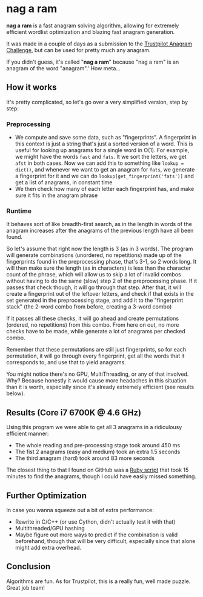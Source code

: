 # nag a ram

**nag a ram** is a fast anagram solving algorithm, allowing for extremely efficient wordlist optimization
and blazing fast anagram generation.

It was made in a couple of days as a submission to the
[Trustpilot Anagram Challenge](https://followthewhiterabbit.trustpilot.com/cs/step3.html),
but can be used for pretty much any anagram.

If you didn't guess, it's called "**nag a ram**" because "nag a ram" is an anagram of the word "anagram".'
How meta...

## How it works

It's pretty complicated, so let's go over a very simplified version, step by step:

### Preprocessing

* We compute and save some data, such as "fingerprints". A fingerprint in this context is just a string
that's just a sorted version of a word. This is useful for looking up anagrams for a single word in O(1).
For example, we might have the words `fast` and `fats`. It we sort the letters, we get `afst` in both cases.
Now we can add this to something like `lookup = dict()`, and whenever we want to get an anagram for `fats`,
we generate a fingerprint for it and we can do `lookup[get_fingerprint('fats')]` and get a list of anagrams,
in constant time
* We then check how many of each letter each fingerprint has, and make sure it fits in the anagram phrase

### Runtime

It behaves sort of like breadth-first search, as in the length in words of the anagram increases after
the anagrams of the previous length have all been found.

So let's assume that right now the length is 3 (as in 3 words). The program will generate combinations
(unordered, no repetitions) made up of the fingerprints found in the preprocessing phase, that's 3-1, so 2
words long. It will then make sure the length (as in characters) is less than the character count of the
phrase, which will allow us to skip a lot of invalid combos without having to do the same (slow) step 2 of
the preprocessing phase. If it passes that check though, it will go through that step. After that, it will
create a fingerprint out of the leftover letters, and check if that exists in the set generated in the
preprocessing stage, and add it to the "fingerprint stack" (the 2-word combo from before, creating a
3-word combo)

If it passes all these checks, it will go ahead and create permutations (ordered, no repetitions) from this
combo. From here on out, no more checks have to be made, while generate a lot of anagrams per checked combo.

Remember that these permutations are still just fingerprints, so for each permutation, it will go through
every fingerprint, get all the words that it corresponds to, and use that to yield anagrams.

You might notice there's no GPU, MultiThreading, or any of that involved. Why? Because honestly it would
cause more headaches in this situation than it is worth, especially since it's already extremely efficient
(see results below).

## Results (Core i7 6700K @ 4.6 GHz)

Using this program we were able to get all 3 anagrams in a ridiculousy efficient manner:
* The whole reading and pre-processing stage took around 450 ms
* The fist 2 anagrams (easy and medium) took an extra 1.5 seconds
* The third anagram (hard) took around 83 more seconds

The closest thing to that I found on GitHub was a [Ruby script](https://github.com/cathper/trustpilot-anagram)
that took 15 minutes to find the anagrams, though I could have easily missed something.

## Further Optimization

In case you wanna squeeze out a bit of extra performance:

* Rewrite in C/C++ (or use Cython, didn't actually test it with that)
* Multithreaded/GPU hashing
* Maybe figure out more ways to predict if the combination is valid beforehand, though that will be very
difficult, especially since that alone might add extra overhead.

## Conclusion

Algorithms are fun. As for Trustpilot, this is a really fun, well made puzzle. Great job team!
